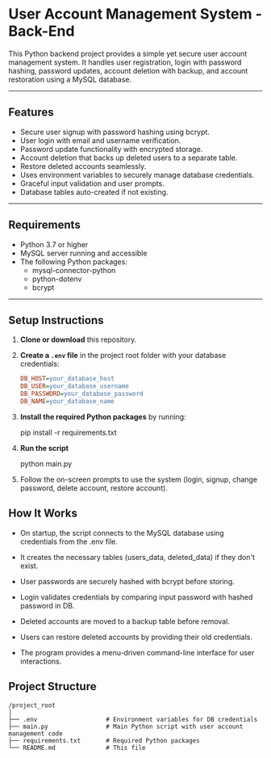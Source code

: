 # User Account Management System - Back-End

This Python backend project provides a simple yet secure user account management system. It handles user registration, login with password hashing, password updates, account deletion with backup, and account restoration using a MySQL database.

---

## Features

- Secure user signup with password hashing using bcrypt.
- User login with email and username verification.
- Password update functionality with encrypted storage.
- Account deletion that backs up deleted users to a separate table.
- Restore deleted accounts seamlessly.
- Uses environment variables to securely manage database credentials.
- Graceful input validation and user prompts.
- Database tables auto-created if not existing.

---

## Requirements

- Python 3.7 or higher
- MySQL server running and accessible
- The following Python packages:
  - mysql-connector-python
  - python-dotenv
  - bcrypt

---

## Setup Instructions

1. **Clone or download** this repository.

2. **Create a `.env` file** in the project root folder with your database credentials:

   ```ini
   DB_HOST=your_database_host
   DB_USER=your_database_username
   DB_PASSWORD=your_database_password
   DB_NAME=your_database_name
3. **Install the required Python packages** by running:

   pip install -r requirements.txt

4. **Run the script**

   python main.py

5. Follow the on-screen prompts to use the system (login, signup, change password, delete account, restore account).

## How It Works
- On startup, the script connects to the MySQL database using credentials from the .env file.

- It creates the necessary tables (users_data, deleted_data) if they don't exist.

- User passwords are securely hashed with bcrypt before storing.

- Login validates credentials by comparing input password with hashed password in DB.

- Deleted accounts are moved to a backup table before removal.

- Users can restore deleted accounts by providing their old credentials.

- The program provides a menu-driven command-line interface for user interactions.



## Project Structure
```
/project_root
│
├── .env                   # Environment variables for DB credentials
├── main.py                # Main Python script with user account management code
├── requirements.txt       # Required Python packages
└── README.md              # This file